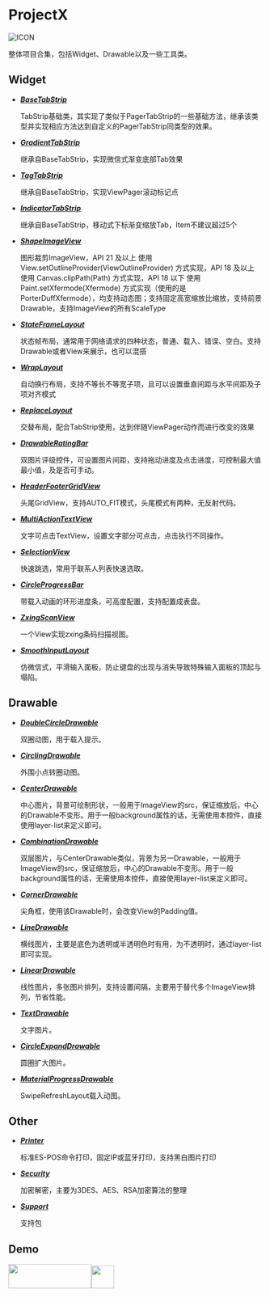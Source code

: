 # ProjectX
![ICON](https://raw.githubusercontent.com/AlexMofer/ProjectX/master/ProjectX.png)

整体项目合集，包括Widget、Drawable以及一些工具类。
## Widget
- [***BaseTabStrip***](https://github.com/AlexMofer/ProjectX/tree/master/basetabstrip)

    TabStrip基础类，其实现了类似于PagerTabStrip的一些基础方法，继承该类型并实现相应方法达到自定义的PagerTabStrip同类型的效果。
- [***GradientTabStrip***](https://github.com/AlexMofer/ProjectX/tree/master/gradienttabstrip)

    继承自BaseTabStrip，实现微信式渐变底部Tab效果
- [***TagTabStrip***](https://github.com/AlexMofer/ProjectX/tree/master/tagtabstrip)

    继承自BaseTabStrip，实现ViewPager滚动标记点
- [***IndicatorTabStrip***](https://github.com/AlexMofer/ProjectX/tree/master/indicatortabstrip)

    继承自BaseTabStrip，移动式下标渐变缩放Tab，Item不建议超过5个
- [***ShapeImageView***](https://github.com/AlexMofer/ProjectX/tree/master/shapeimageview)

    图形裁剪ImageView，API 21 及以上 使用 View.setOutlineProvider(ViewOutlineProvider) 方式实现，API 18 及以上 使用 Canvas.clipPath(Path) 方式实现，API 18 以下   使用 Paint.setXfermode(Xfermode) 方式实现（使用的是PorterDuffXfermode），均支持动态图；支持固定高宽缩放比缩放，支持前景Drawable，支持ImageView的所有ScaleType
- [***StateFrameLayout***](https://github.com/AlexMofer/ProjectX/tree/master/stateframelayout)

    状态帧布局，通常用于网络请求的四种状态，普通、载入、错误、空白。支持Drawable或者View来展示，也可以混搭
- [***WrapLayout***](https://github.com/AlexMofer/ProjectX/tree/master/wraplayout)

    自动换行布局，支持不等长不等宽子项，且可以设置垂直间距与水平间距及子项对齐模式
- [***ReplaceLayout***](https://github.com/AlexMofer/ProjectX/tree/master/replacelayout)

    交替布局，配合TabStrip使用，达到伴随ViewPager动作而进行改变的效果
- [***DrawableRatingBar***](https://github.com/AlexMofer/ProjectX/tree/master/drawableratingbar)

    双图片评级控件，可设置图片间距，支持拖动进度及点击进度，可控制最大值最小值，及是否可手动。
- [***HeaderFooterGridView***](https://github.com/AlexMofer/ProjectX/tree/master/headerfootergridview)

    头尾GridView，支持AUTO_FIT模式，头尾模式有两种，无反射代码。
- [***MultiActionTextView***](https://github.com/AlexMofer/ProjectX/tree/master/multiactiontextview)

    文字可点击TextView，设置文字部分可点击，点击执行不同操作。
- [***SelectionView***](https://github.com/AlexMofer/ProjectX/tree/master/selectionview)

    快速跳选，常用于联系人列表快速选取。
- [***CircleProgressBar***](https://github.com/AlexMofer/ProjectX/tree/master/circleprogressbar)

    带载入动画的环形进度条，可高度配置，支持配置成表盘。
- [***ZxingScanView***](https://github.com/AlexMofer/ProjectX/tree/master/zxingscanview)

    一个View实现zxing条码扫描视图。
- [***SmoothInputLayout***](https://github.com/AlexMofer/ProjectX/tree/master/smoothinputlayout)

    仿微信式，平滑输入面板，防止键盘的出现与消失导致特殊输入面板的顶起与塌陷。
## Drawable
- [***DoubleCircleDrawable***](https://github.com/AlexMofer/ProjectX/tree/master/drawable)

    双圈动图，用于载入提示。
- [***CirclingDrawable***](https://github.com/AlexMofer/ProjectX/tree/master/drawable)

    外围小点转圈动图。
- [***CenterDrawable***](https://github.com/AlexMofer/ProjectX/tree/master/drawable)

    中心图片，背景可绘制形状，一般用于ImageView的src，保证缩放后，中心的Drawable不变形。用于一般background属性的话，无需使用本控件，直接使用layer-list来定义即可。
- [***CombinationDrawable***](https://github.com/AlexMofer/ProjectX/tree/master/drawable)

    双层图片，与CenterDrawable类似，背景为另一Drawable，一般用于ImageView的src，保证缩放后，中心的Drawable不变形。用于一般background属性的话，无需使用本控件，直接使用layer-list来定义即可。
- [***CornerDrawable***](https://github.com/AlexMofer/ProjectX/tree/master/drawable)
    
    尖角框，使用该Drawable时，会改变View的Padding值。
- [***LineDrawable***](https://github.com/AlexMofer/ProjectX/tree/master/drawable)

    横线图片，主要是底色为透明或半透明色时有用，为不透明时，通过layer-list即可实现。
- [***LinearDrawable***](https://github.com/AlexMofer/ProjectX/tree/master/drawable)
    
    线性图片，多张图片排列，支持设置间隔，主要用于替代多个ImageView排列，节省性能。
- [***TextDrawable***](https://github.com/AlexMofer/ProjectX/tree/master/drawable)
    
    文字图片。
- [***CircleExpandDrawable***](https://github.com/AlexMofer/ProjectX/tree/master/drawable)
    
    圆圈扩大图片。
- [***MaterialProgressDrawable***](https://github.com/AlexMofer/ProjectX/tree/master/drawable)

    SwipeRefreshLayout载入动图。

## Other
- [***Printer***](https://github.com/AlexMofer/ProjectX/tree/master/printer)

    标准ES-POS命令打印，固定IP或蓝牙打印，支持黑白图片打印
- [***Security***](https://github.com/AlexMofer/ProjectX/tree/master/security)

    加密解密，主要为3DES、AES、RSA加密算法的整理
- [***Support***](https://github.com/AlexMofer/ProjectX/tree/master/support)

    支持包

## Demo
[<img src="https://play.google.com/intl/zh_cn/badges/images/apps/en-play-badge.png" width="164px" height="48px" />](https://play.google.com/store/apps/details?id=am.project.x)[<img src="https://raw.githubusercontent.com/AlexMofer/ProjectX/master/release/ic_download.png" height="45px" />](https://raw.githubusercontent.com/AlexMofer/ProjectX/master/release/ProjectX.apk)